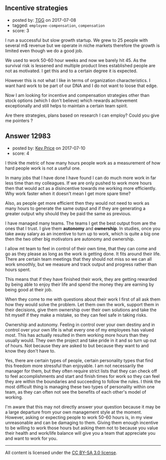## Incentive strategies

- posted by: [TGG](https://stackexchange.com/users/5229465/tgg) on 2017-07-08
- tagged: `employee-compensation`, `compensation`
- score: 3

I run a successful but slow growth startup. We grew to 25 people with several m$ revenue but we operate in niche markets therefore the growth is limited even though we do a good job. 

We used to work 50-60 hour weeks and now we barely hit 45. As the survival risk is lessened and multiple product lines established people are not as motivated. I get this and to a certain degree it is expected. 

However this is not what I like in terms of organization characteristics. I want hard work to be part of our DNA and I do not want to loose that edge. 

Now I am looking for incentive and compensation strategies other than stock options (which I don't believe) which rewards achievement exceptionally and still helps to maintain a certain team spirit. 


Are there strategies, plans based on research I can employ? Could you give me pointers ?



## Answer 12983

- posted by: [Kev Price](https://stackexchange.com/users/1109274/kev-price) on 2017-07-10
- score: 4

I think the metric of how many hours people work as a measurement of how hard people work is not a useful one. 

In many jobs that I have done I have found I can do much more work in far less time than my colleagues. If we are only pushed to work more hours then that would act as a disincentive towards me working more efficiently. Why work faster when it doesn't mean I get more spare time?

Also, as people get more efficient then they would not need to work as many hours to generate the same output and if they are generating a greater output why should they be paid the same as previous.


I have managed many teams. The teams I get the best output from are the ones that I trust. I give them **autonomy** and **ownership**. In studies, once you take away salary as an incentive to turn up to work, which is quite a big one then the two other big motivators are autonomy and ownership.  

I allow mt team to feel in control of their own time, that they can come and go as they please as long as the work is getting done. It fits around their life. There are certain team meetings that they should not miss so we can all work smoothly, but we measure and track output and progress rather than hours spent. 

This means that if they have finished their work, they are getting rewarded by being able to enjoy their life and spend the money they are earning by being good at their job.

When they come to me with questions about their work I first of all ask them how they would solve the problem. Let them own the work, support them in their decisions, give them ownership over their own solutions and take the hit myself if they make a mistake, so they can feel safe in taking risks.

Ownership and autonomy. Feeling in control over your own destiny and in control over your own life is what every one of my employees has valued most. This has actually resulted in them working more hours than they usually would. They own the project and take pride in it and so turn up out of hours. Not because they are asked to but because they want to and know they don't have to.

Yes, there are certain types of people, certain personality types that find this freedom more stressful than enjoyable. I am not necessarily the manager for them, but they often require strict lists that they can check off to feel accomplishments and start and finish times for work so they can feel they are within the boundaries and succeeding to follow the rules. I think the most difficult thing is managing these two types of personality within one team, as they can often not see the benefits of each other's model of working.

I'm aware that this may not directly answer your question because it may be a large departure from your own management style at the moment. However, asking or expecting people to work 50-60 hours is, in my view unreasonable and can be damaging to them. Giving them enough incentive to be willing to work those hours but asking them not to because you value their health and work/life balance will give you a team that appreciate you and want to work for you.



---

All content is licensed under the [CC BY-SA 3.0 license](https://creativecommons.org/licenses/by-sa/3.0/).
